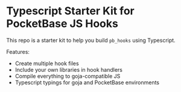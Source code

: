 # Typescript Starter Kit for PocketBase JS Hooks

This repo is a starter kit to help you build `pb_hooks` using Typescript.

Features:

- Create multiple hook files
- Include your own libraries in hook handlers
- Compile everything to goja-compatible JS
- Typescript typings for goja and PocketBase environments
